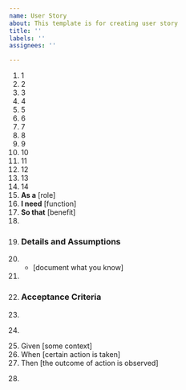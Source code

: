 ```yaml
---
name: User Story
about: This template is for creating user story
title: ''
labels: ''
assignees: ''

---
```


1. 1
2. 2
3. 3
4. 4
5. 5
6. 6
7. 7
8. 8
9. 9
10. 10
11. 11
12. 12
13. 13
14. 14
1. **As a** [role]
2. **I need** [function]
3. **So that** [benefit]
4. 
5. ### Details and Assumptions
6. * [document what you know]
7.
8. ### Acceptance Criteria
9. 
10. ``` gherkin
11. Given [some context]
12. When [certain action is taken]
13. Then [the outcome of action is observed]
14. ```
